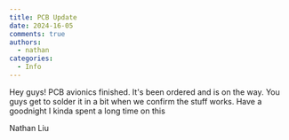 ```yaml
---
title: PCB Update
date: 2024-16-05
comments: true
authors:
  - nathan
categories:
  - Info
---
```


Hey guys! PCB avionics finished. It's been ordered and is on the way. You guys get to solder it in a bit when we confirm the stuff works. Have a goodnight I kinda spent a long time on this

Nathan Liu